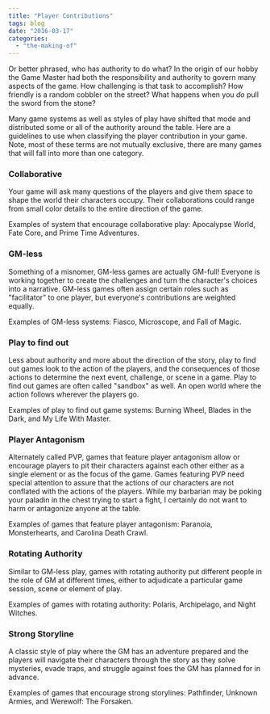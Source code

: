 ```yaml
---
title: "Player Contributions"
tags: blog
date: "2016-03-17"
categories: 
  - "the-making-of"
---
```


Or better phrased, who has authority to do what? In the origin of our hobby the Game Master had both the responsibility and authority to govern many aspects of the game. How challenging is that task to accomplish? How friendly is a random cobbler on the street? What happens when you _do_ pull the sword from the stone?

Many game systems as well as styles of play have shifted that mode and distributed some or all of the authority around the table. Here are a guidelines to use when classifying the player contribution in your game. Note, most of these terms are not mutually exclusive, there are many games that will fall into more than one category.

### Collaborative

Your game will ask many questions of the players and give them space to shape the world their characters occupy. Their collaborations could range from small color details to the entire direction of the game.

Examples of system that encourage collaborative play: Apocalypse World, Fate Core, and Prime Time Adventures.

### GM-less

Something of a misnomer, GM-less games are actually GM-full! Everyone is working together to create the challenges and turn the character's choices into a narrative. GM-less games often assign certain roles such as "facilitator" to one player, but everyone's contributions are weighted equally.

Examples of GM-less systems: Fiasco, Microscope, and Fall of Magic.

### Play to find out

Less about authority and more about the direction of the story, play to find out games look to the action of the players, and the consequences of those actions to determine the next event, challenge, or scene in a game. Play to find out games are often called "sandbox" as well. An open world where the action follows wherever the players go.

Examples of play to find out game systems: Burning Wheel, Blades in the Dark, and My Life With Master.

### Player Antagonism

Alternately called PVP, games that feature player antagonism allow or encourage players to pit their characters against each other either as a single element or as the focus of the game. Games featuring PVP need special attention to assure that the actions of our characters are not conflated with the actions of the players. While my barbarian may be poking your paladin in the chest trying to start a fight, I certainly do not want to harm or antagonize anyone at the table.

Examples of games that feature player antagonism: Paranoia, Monsterhearts, and Carolina Death Crawl.

### Rotating Authority

Similar to GM-less play, games with rotating authority put different people in the role of GM at different times, either to adjudicate a particular game session, scene or element of play.

Examples of games with rotating authority: Polaris, Archipelago, and Night Witches.

### Strong Storyline

A classic style of play where the GM has an adventure prepared and the players will navigate their characters through the story as they solve mysteries, evade traps, and struggle against foes the GM has planned for in advance.

Examples of games that encourage strong storylines: Pathfinder, Unknown Armies, and Werewolf: The Forsaken.
